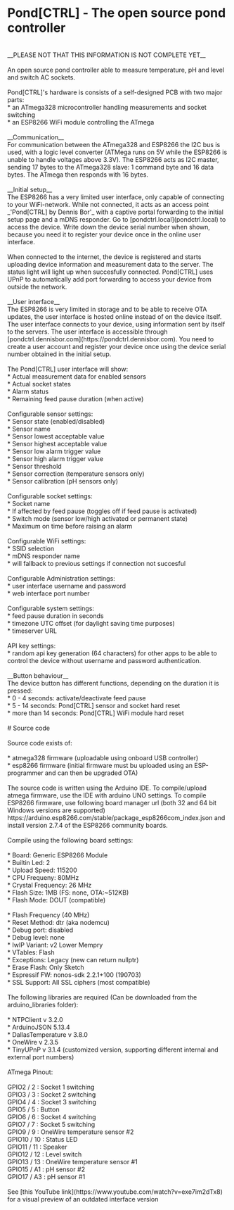 # Pond[CTRL] - The open source pond controller <br>
<br>
__PLEASE NOT THAT THIS INFORMATION IS NOT COMPLETE YET__ <br>
<br>
An open source pond controller able to measure temperature, pH and level and switch AC sockets.<br>
<br>
Pond[CTRL]'s hardware is consists of a self-designed PCB with two major parts:<br>
* an ATmega328 microcontroller handling measurements and socket switching<br>
* an ESP8266 WiFi module controlling the ATmega  <br>
<br>
__Communication__ 
<br>
For communication between the ATmega328 and ESP8266 the I2C bus is used, with a logic level converter (ATMega runs on 5V while the ESP8266 is unable to handle voltages above 3.3V). The ESP8266 acts as I2C master, sending 17 bytes to the ATmega328 slave: 1 command byte and 16 data bytes. The ATmega then responds with 16 bytes.<br>
<br>
__Initial setup__ <br>
The ESP8266 has a very limited user interface, only capable of connecting to your WiFi-network. While not connected, it acts as an access point _'Pond[CTRL] by Dennis Bor'_ with a captive portal forwarding to the initial setup page and a mDNS responder. Go to [pondctrl.local](pondctrl.local) to access the device. Write down the device serial number when shown, because you need it to register your device once in the online user interface.<br>
<br>
When connected to the internet, the device is registered and starts uploading device information and measurement data to the server. The status light will light up when succesfully connected. Pond[CTRL] uses UPnP to automatically add port forwarding to access your device from outside the network. <br>
<br>
__User interface__ <br>
The ESP8266 is very limited in storage and to be able to receive OTA updates, the user interface is hosted online instead of on the device itself. The user interface connects to your device, using information sent by itself to the servers. The user interface is accessible through [pondctrl.dennisbor.com](https://pondctrl.dennisbor.com). You need to create a user account and register your device once using the device serial number obtained in the initial setup. <br>
<br>
The Pond[CTRL] user interface will show:<br>
* Actual measurement data for enabled sensors<br>
* Actual socket states<br>
* Alarm status<br>
* Remaining feed pause duration (when active)<br>
<br> 
Configurable sensor settings:<br>
* Sensor state (enabled/disabled)<br>
* Sensor name<br>
* Sensor lowest acceptable value<br>
* Sensor highest acceptable value<br>
* Sensor low alarm trigger value<br>
* Sensor high alarm trigger value<br>
* Sensor threshold<br>
* Sensor correction (temperature sensors only)<br>
* Sensor calibration (pH sensors only)<br>
<br>
Configurable socket settings:<br>
* Socket name<br>
* If affected by feed pause (toggles off if feed pause is activated)<br>
* Switch mode (sensor low/high activated or permanent state)<br>
* Maximum on time before raising an alarm<br>
<br>
Configurable WiFi settings:<br>
* SSID selection<br>
* mDNS responder name<br>
* will fallback to previous settings if connection not succesful<br>
<br>
Configurable Administration settings:<br>
* user interface username and password<br>
* web interface port number<br>
<br>
Configurable system settings:<br>
* feed pause duration in seconds<br>
* timezone UTC offset (for daylight saving time purposes)<br>
* timeserver URL<br>
<br>
API key settings:<br>
* random api key generation (64 characters) for other apps to be able to control the device without username and password authentication.<br>
<br>
__Button behaviour__ <br>
The device button has different functions, depending on the duration it is pressed:<br>
* 0 - 4 seconds: activate/deactivate feed pause<br>
* 5 - 14 seconds: Pond[CTRL] sensor and socket hard reset<br>
* more than 14 seconds: Pond[CTRL] WiFi module hard reset<br>
<br>
# Source code <br>
<br>
Source code exists of:<br>
<br>
* atmega328 firmware (uploadable using onboard USB controller)<br>
* esp8266 firmware (initial firmware must bu uploaded using an ESP-programmer and can then be upgraded OTA)<br>
<br>
The source code is written using the Arduino IDE. To compile/upload atmega firmware, use the IDE with arduino UNO settings. To compile ESP8266 firmware, use following board manager url (both 32 and 64 bit Windows versions are supported) https://arduino.esp8266.com/stable/package_esp8266com_index.json and install version 2.7.4 of the ESP8266 community boards.<br>
<br>
Compile using the following board settings:<br>
<br>
* Board: Generic ESP8266 Module<br>
* Builtin Led: 2<br>
* Upload Speed: 115200<br>
* CPU Frequeny: 80MHz<br>
* Crystal Frequency: 26 MHz<br>
* Flash Size: 1MB (FS: none, OTA:~512KB)<br>
* Flash Mode: DOUT (compatible)<br><br>
* Flash Frequency (40 MHz)<br>
* Reset Method: dtr (aka nodemcu)<br>
* Debug port: disabled<br>
* Debug level: none<br>
* IwIP Variant: v2 Lower Mempry<br>
* VTables: Flash<br>
* Exceptions: Legacy (new can return nullptr)<br>
* Erase Flash: Only Sketch<br>
* Espressif FW: nonos-sdk 2.2.1+100 (190703)<br>
* SSL Support: All SSL ciphers (most compatible)<br>
<br>
The following libraries are required (Can be downloaded from the arduino_libraries folder):<br>
<br>
* NTPClient v 3.2.0<br>
* ArduinoJSON  5.13.4<br>
* DallasTemperature v 3.8.0<br>
* OneWire v 2.3.5<br>
* TinyUPnP v 3.1.4 (customized version, supporting different internal and external port numbers)<br>
<br>
ATmega Pinout:<br>
<br>
GPIO2  /  2   :    Socket 1 switching<br>
GPIO3  /  3   :    Socket 2 switching<br>
GPIO4  /  4   :    Socket 3 switching<br>
GPIO5  /  5   :    Button<br>
GPIO6  /  6   :    Socket 4 switching<br>
GPIO7  /  7   :    Socket 5 switching<br>
GPIO9  /  9   :    OneWire temperature sensor #2<br>
GPIO10 / 10   :    Status LED<br>
GPIO11 / 11   :    Speaker<br>
GPIO12 / 12   :    Level switch<br>
GPIO13 / 13   :    OneWire temperature sensor #1<br>
GPIO15 / A1   :    pH sensor #2<br>
GPIO17 / A3   :    pH sensor #1<br>
<br>
See [this YouTube link](https://www.youtube.com/watch?v=exe7im2dTx8) for a visual preview of an outdated interface version
